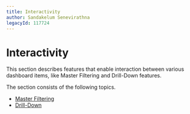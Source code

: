 ```yaml
---
title: Interactivity
author: Sandakelum Senevirathna
legacyId: 117724
---
```

# Interactivity
This section describes features that enable interaction between various dashboard items, like Master Filtering and Drill-Down features.

The section consists of the following topics.
* [Master Filtering](interactivity/master-filtering.md)
* [Drill-Down](interactivity/drill-down.md)
